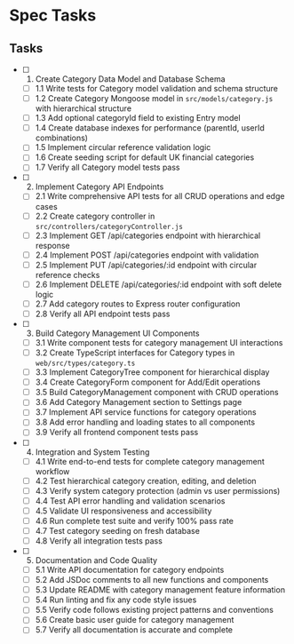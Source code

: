 # Spec Tasks

## Tasks

- [ ] 1. Create Category Data Model and Database Schema
  - [ ] 1.1 Write tests for Category model validation and schema structure
  - [ ] 1.2 Create Category Mongoose model in `src/models/category.js` with hierarchical structure
  - [ ] 1.3 Add optional categoryId field to existing Entry model
  - [ ] 1.4 Create database indexes for performance (parentId, userId combinations)
  - [ ] 1.5 Implement circular reference validation logic
  - [ ] 1.6 Create seeding script for default UK financial categories
  - [ ] 1.7 Verify all Category model tests pass

- [ ] 2. Implement Category API Endpoints
  - [ ] 2.1 Write comprehensive API tests for all CRUD operations and edge cases
  - [ ] 2.2 Create category controller in `src/controllers/categoryController.js`
  - [ ] 2.3 Implement GET /api/categories endpoint with hierarchical response
  - [ ] 2.4 Implement POST /api/categories endpoint with validation
  - [ ] 2.5 Implement PUT /api/categories/:id endpoint with circular reference checks
  - [ ] 2.6 Implement DELETE /api/categories/:id endpoint with soft delete logic
  - [ ] 2.7 Add category routes to Express router configuration
  - [ ] 2.8 Verify all API endpoint tests pass

- [ ] 3. Build Category Management UI Components
  - [ ] 3.1 Write component tests for category management UI interactions
  - [ ] 3.2 Create TypeScript interfaces for Category types in `web/src/types/category.ts`
  - [ ] 3.3 Implement CategoryTree component for hierarchical display
  - [ ] 3.4 Create CategoryForm component for Add/Edit operations
  - [ ] 3.5 Build CategoryManagement component with CRUD operations
  - [ ] 3.6 Add Category Management section to Settings page
  - [ ] 3.7 Implement API service functions for category operations
  - [ ] 3.8 Add error handling and loading states to all components
  - [ ] 3.9 Verify all frontend component tests pass

- [ ] 4. Integration and System Testing
  - [ ] 4.1 Write end-to-end tests for complete category management workflow
  - [ ] 4.2 Test hierarchical category creation, editing, and deletion
  - [ ] 4.3 Verify system category protection (admin vs user permissions)
  - [ ] 4.4 Test API error handling and validation scenarios
  - [ ] 4.5 Validate UI responsiveness and accessibility
  - [ ] 4.6 Run complete test suite and verify 100% pass rate
  - [ ] 4.7 Test category seeding on fresh database
  - [ ] 4.8 Verify all integration tests pass

- [ ] 5. Documentation and Code Quality
  - [ ] 5.1 Write API documentation for category endpoints
  - [ ] 5.2 Add JSDoc comments to all new functions and components
  - [ ] 5.3 Update README with category management feature information
  - [ ] 5.4 Run linting and fix any code style issues
  - [ ] 5.5 Verify code follows existing project patterns and conventions
  - [ ] 5.6 Create basic user guide for category management
  - [ ] 5.7 Verify all documentation is accurate and complete